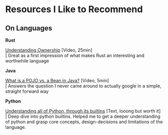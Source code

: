# Resources I Like to Recommend

## On Languages

**Rust**

[Understanding Ownership](https://www.youtube.com/watch?v=VFIOSWy93H0) [Video, 25min]  
| Great as a first impression of what makes Rust an interesting and worthwhile language

**Java**

[What is a POJO vs. a Bean in Java?](https://www.youtube.com/watch?v=oqPiEc2zNb0) [Video, 5min]  
| Answers the question I never came around to actually google in a simple, straight forward way

**Python**

[Understanding all of Python, through its builtins](https://sadh.life/post/builtins/) [Text, looong but worth it]  
| Deep dive into python builtins. Helped me to get a deeper understanding of python and grasp core concepts, design-decisions and limitations of the language.